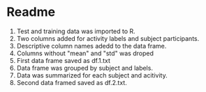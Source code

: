 # Readme 

1. Test and training data was imported to R. 
2. Two columns added for activity labels and subject participants.
3. Descriptive column names adedd to the data frame.
4. Columns without "mean" and "std" was droped
5. First data frame saved as df.1.txt
6. Data frame was grouped by subject and labels.
7. Data was summarized for each subject and acitivity.
8. Second data framed saved as df.2.txt.
